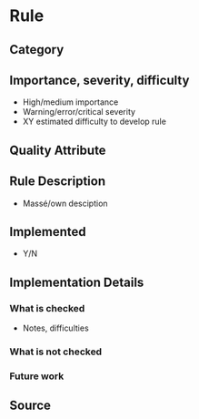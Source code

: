 # Rule

## Category

## Importance, severity, difficulty

* High/medium importance
* Warning/error/critical severity
* XY estimated difficulty to develop rule

## Quality Attribute

## Rule Description

* Massé/own desciption

## Implemented

* Y/N

## Implementation Details

### What is checked

* Notes, difficulties

### What is not checked

### Future work

## Source